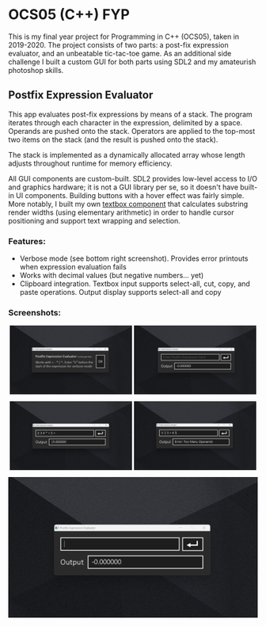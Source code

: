 # OCS05 (C++) FYP

This is my final year project for Programming in C++ (OCS05), taken in 2019-2020. The project consists of two parts: a post-fix expression evaluator, and an unbeatable tic-tac-toe game. As an additional side challenge I built a custom GUI for both parts using SDL2 and my amateurish photoshop skills. 


## Postfix Expression Evaluator

This app evaluates post-fix expressions by means of a stack. The program iterates through each character in the expression, delimited by a space. Operands are pushed onto the stack. Operators are applied to the top-most two items on the stack (and the result is pushed onto the stack). 

The stack is implemented as a dynamically allocated array whose length adjusts throughout runtime for memory efficiency.

All GUI components are custom-built. SDL2 provides low-level access to I/O and graphics hardware; it is not a GUI library per se, so it doesn't have built-in UI components. Building buttons with a hover effect was fairly simple. More notably, I built my own [textbox component](https://github.com/iamjackchen/OCS05-FYP/blob/main/PostFixProj/src/gui/inputTextboxHandler.hpp) that calculates substring render widths (using elementary arithmetic) in order to handle cursor positioning and support text wrapping and selection.


### Features:
* Verbose mode (see bottom right screenshot). Provides error printouts when expression evaluation fails
* Works with decimal values (but negative numbers... yet)
* Clipboard integration. Textbox input supports select-all, cut, copy, and paste operations. Output display supports select-all and copy

### Screenshots:
<p align="center">
  <img align="center" src="https://raw.githubusercontent.com/iamjackchen/OCS05-FYP/main/PostFixProj/Screenshots/StartPage.png" width="49%" />
  <img align="center"  src="https://raw.githubusercontent.com/iamjackchen/OCS05-FYP/main/PostFixProj/Screenshots/MainPage.png" width="49%" /> 
</p>

<p align="center">
  <img align="center" src="https://raw.githubusercontent.com/iamjackchen/OCS05-FYP/main/PostFixProj/Screenshots/NormalOperation.png" width="49%" />
  <img  align="center"  src="https://raw.githubusercontent.com/iamjackchen/OCS05-FYP/main/PostFixProj/Screenshots/Verbose.png" width="49%" /> 
</p>

![](https://raw.githubusercontent.com/iamjackchen/OCS05-FYP/main/PostFixProj/Screenshots/InputTextbox.gif)


  
